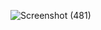 ![Screenshot (481)](https://github.com/ahmedgamal23/Kickstarter-data-analysis-project/assets/99516536/cda72c31-121a-45fb-8d84-3b4df06656d3)
